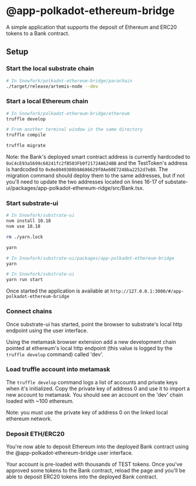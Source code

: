 # @app-polkadot-ethereum-bridge

A simple application that supports the deposit of Ethereum and ERC20 tokens to a Bank contract.

## Setup

### Start the local substrate chain
```bash
# In Snowfork/polkadot-ethereum-bridge/parachain
./target/release/artemis-node --dev
```

### Start a local Ethereum chain
```bash
# In Snowfork/polkadot-ethereum-bridge/ethereum
truffle develop

# From another terminal window in the same directory
truffle compile

truffle migrate
```

Note: the Bank's deployed smart contract address is currently hardcoded to `0xC4cE93a5699c68241fc2fB503Fb0f21724A624BB` and the TestToken's address is hardcoded to `0x0e8049380b9A686629f0Ae60E7248ba2252d7eB8`. The migration command should deploy them to the same addresses, but if not you'll need to update the two addresses located on lines 16-17 of substate-ui/packages/app-polkadot-ethereum-ridge/src/Bank.tsx.

### Start substrate-ui

```bash
# In Snowfork/substrate-ui
nvm install 10.18
nvm use 10.18

rm ./yarn.lock 

yarn
```

```bash
# In Snowfork/substrate-ui/packages/app-polkadot-ethereum-bridge
yarn
```

```bash
# In Snowfork/substrate-ui
yarn run start
```

Once started the application is available at `http://127.0.0.1:3000/#/app-polkadot-ethereum-bridge`

### Connect chains

Once substrate-ui has started, point the browser to substrate's local http endpoint using the user interface. 

Using the metamask browser extension add a new development chain pointed at ethereum's local http endpoint (this value is logged by the `truffle develop` command) called 'dev'.

### Load truffle account into metamask

The `truffle develop` command logs a list of accounts and private keys when it's initialized. Copy the private key of address 0 and use it to import a new account to metamask. You should see an account on the 'dev' chain loaded with ~100 ethereum.

Note: you must use the private key of address 0 on the linked local ethereum network.

### Deposit ETH/ERC20

You're now able to deposit Ethereum into the deployed Bank contract using the @app-polkadot-ethereum-bridge user interface.

Your account is pre-loaded with thousands of TEST tokens. Once you've approved some tokens to the Bank contract, reload the page and you'll be able to deposit ERC20 tokens into the deployed Bank contract.
